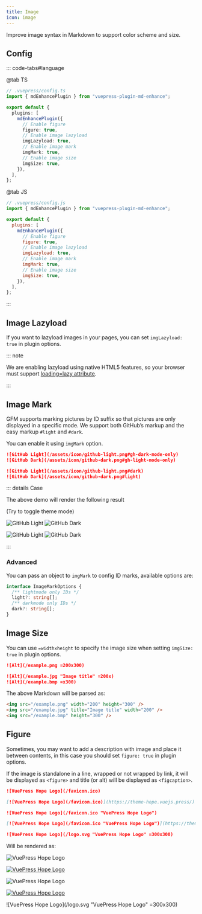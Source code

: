 ```yaml
---
title: Image
icon: image
---
```


Improve image syntax in Markdown to support color scheme and size.

<!-- more -->

## Config

::: code-tabs#language

@tab TS

```ts {7-14}
// .vuepress/config.ts
import { mdEnhancePlugin } from "vuepress-plugin-md-enhance";

export default {
  plugins: [
    mdEnhancePlugin({
      // Enable figure
      figure: true,
      // Enable image lazyload
      imgLazyload: true,
      // Enable image mark
      imgMark: true,
      // Enable image size
      imgSize: true,
    }),
  ],
};
```

@tab JS

```js {7-14}
// .vuepress/config.js
import { mdEnhancePlugin } from "vuepress-plugin-md-enhance";

export default {
  plugins: [
    mdEnhancePlugin({
      // Enable figure
      figure: true,
      // Enable image lazyload
      imgLazyload: true,
      // Enable image mark
      imgMark: true,
      // Enable image size
      imgSize: true,
    }),
  ],
};
```

:::

## Image Lazyload

If you want to lazyload images in your pages, you can set `imgLazyload: true` in plugin options.

::: note

We are enabling lazyload using native HTML5 features, so your browser must support [loading=lazy attribute](https://caniuse.com/loading-lazy-attr).

:::

## Image Mark

GFM supports marking pictures by ID suffix so that pictures are only displayed in a specific mode. We support both GitHub’s markup and the easy markup `#light` and `#dark`.

You can enable it using `imgMark` option.

```md
![GitHub Light](/assets/icon/github-light.png#gh-dark-mode-only)
![GitHub Dark](/assets/icon/github-dark.png#gh-light-mode-only)

![GitHub Light](/assets/icon/github-light.png#dark)
![GitHub Dark](/assets/icon/github-dark.png#light)
```

::: details Case

The above demo will render the following result

<AppearanceSwitch /> (Try to toggle theme mode)

![GitHub Light](/assets/icon/github-light.png#gh-dark-mode-only)
![GitHub Dark](/assets/icon/github-dark.png#gh-light-mode-only)

![GitHub Light](/assets/icon/github-light.png#dark)
![GitHub Dark](/assets/icon/github-dark.png#light)

:::

### Advanced

You can pass an object to `imgMark` to config ID marks, available options are:

```ts
interface ImageMarkOptions {
  /** lightmode only IDs */
  light?: string[];
  /** darkmode only IDs */
  dark?: string[];
}
```

## Image Size

You can use `=widthxheight` to specify the image size when setting `imgSize: true` in plugin options.

```md
![Alt](/example.png =200x300)

![Alt](/example.jpg "Image title" =200x)
![Alt](/example.bmp =x300)
```

The above Markdown will be parsed as:

```html
<img src="/example.png" width="200" height="300" />
<img src="/example.jpg" title="Image title" width="200" />
<img src="/example.bmp" height="300" />
```

## Figure

Sometimes, you may want to add a description with image and place it between contents, in this case you should set `figure: true` in plugin options.

If the image is standalone in a line, wrapped or not wrapped by link, it will be displayed as `<figure>` and title (or alt) will be displayed as `<figcaption>`.

```md
![VuePress Hope Logo](/favicon.ico)

[![VuePress Hope Logo](/favicon.ico)](https://theme-hope.vuejs.press/)

![VuePress Hope Logo](/favicon.ico "VuePress Hope Logo")

[![VuePress Hope Logo](/favicon.ico "VuePress Hope Logo")](https://theme-hope.vuejs.press/)

![VuePress Hope Logo](/logo.svg "VuePress Hope Logo" =300x300)
```

Will be rendered as:

![VuePress Hope Logo](/favicon.ico)

[![VuePress Hope Logo](/favicon.ico)](https://theme-hope.vuejs.press/)

![VuePress Hope Logo](/favicon.ico "VuePress Hope Logo")

[![VuePress Hope Logo](/favicon.ico "VuePress Hope Logo")](https://theme-hope.vuejs.press/)

![VuePress Hope Logo](/logo.svg "VuePress Hope Logo" =300x300)

<script setup lang="ts">
import AppearanceSwitch from "@theme-hope/modules/outlook/components/AppearanceSwitch"
</script>
